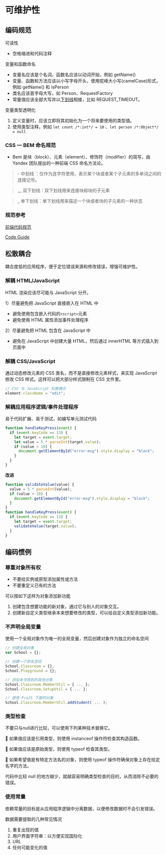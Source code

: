 # 可维护性

## 编码规范

可读性

- 空格缩进和代码注释

变量和函数命名

- 变量名应该是个名词。函数名应该以动词开始，例如 getName()
- 变量、函数和方法应该以小写字母开头，使用驼峰大小写(camelCase)形式，例如 getName() 和 isPerson
- 类名应该首字母大写，如 Person、RequestFactory
- 常量值应该全部大写并以<u>下划线</u>相接，比如 REQUEST_TIMEOUT。

变量类型透明化

1. 定义变量时，应该立即将其初始化为一个将来要使用的类型值。
2. 使用类型注释，例如 `let count /*:int*/ = 10` 、`let person /*:Object*/ = null`

### CSS — BEM 命名规范

- Bem 是块（block）、元素（element）、修饰符（modifier）的简写，由 Yandex 团队提出的一种前端 CSS 命名方法论。

> \-  中划线 ：仅作为连字符使用，表示某个块或者某个子元素的多单词之间的连接记号。

> __  双下划线：双下划线用来连接块和块的子元素

> _   单下划线：单下划线用来描述一个块或者块的子元素的一种状态

### 规范参考

[前端代码规范](https://guide.aotu.io/docs/)

[Code Guide](http://alloyteam.github.io/CodeGuide/)

## 松散耦合

耦合度低的应用程序，便于定位错误来源和修改错误，增强可维护性。

### 解耦 HTML/JavaScript

HTML 渲染应该尽可能与 JavaScript 分开。

1）尽量避免把 JavaScript 直接嵌入在 HTML 中

- 避免使用包含嵌入代码的`<script>`元素
- 避免使用 HTML 属性添加事件处理程序

2）尽量避免把 HTML 包含在 JavaScript 中

- 避免在 JavaScript 中创建大量 HTML，然后通过 innerHTML 等方式插入到页面中

### 解耦 CSS/JavaScript

通过动态修改元素的 CSS 类名，而不是直接修改元素样式，来实现 JavaScript 修改 CSS 样式。这样可以把大部分样式限制在 CSS 文件里。

```js
// CSS 与 JavaScript 松散耦合
element.className = "edit";
```

### 解耦应用程序逻辑/事件处理程序

易于代码扩展、易于测试，如编写单元测试代码

```js
function handleKeyPress(event) {
  if (event.keyCode == 13) {
    let target = event.target;
    let value = 5 * parseInt(target.value);
    if (value > 10) {
      document.getElementById("error-msg").style.display = "block"; 
    }
  } 
}
```

**改进**

```js
function validateValue(value) {
  value = 5 * parseInt(value);
  if (value > 10) {
    document.getElementById("error-msg").style.display = "block"; 
  }
}
function handleKeyPress(event) {
  if (event.keyCode == 13) {
    let target = event.target;
    validateValue(target.value);
  }
}
```

## 编码惯例

### 尊重对象所有权

- 不要给实例或原型添加属性或方法
- 不要重定义已有的方法

可以按如下这样为对象添加新功能

1. 创建包含想要功能的新对象，通过它与别人的对象交互。
2. 创建新自定义类型继承本来想要修改的类型，可以给自定义类型添加新功能。

### 不声明全局变量

使用一个全局对象作为唯一的全局变量，然后创建对象作为独立的命名空间

```js
// 创建全局对象
var School = {};

// 创建一个命名空间
School.Classroom = {};
School.Playground = {};

// 添加本书用到的其他对象 
School.Classroom.MemberUtil = { ... }; 
School.Classroom.SetupUtil = { ... };

// 使用 ProJS 下面的对象 
School.Classroom.MemberUtil.addStudent( ... );
```

### 类型检查

不要只与null进行比较，可以使用下列某种技术替换它。

  如果值应该是引用类型，则使用 instanceof 操作符检查其构造函数。

  如果值应该是原始类型，则使用 typeof 检查其类型。

  如果希望值是有特定方法名的对象，则使用 typeof 操作符确保对象上存在给定名字的方法。 

代码中比较 null 的地方越少，就越容易明确类型检查的目的，从而消除不必要的错误。

### 使用常量

依赖常量的目标是从应用程序逻辑中分离数据，以便修改数据时不会引发错误。

数据需要提取的几种常见情况

1. 重复出现的值
2. 用户界面字符串：以方便实现国际化
3. URL
4. 任何可能变化的值

